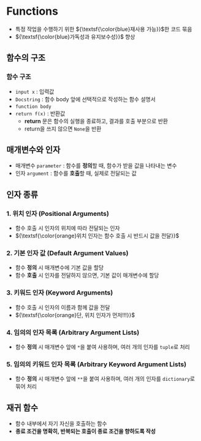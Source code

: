 # Functions
- 특정 작업을 수행하기 위한 ${\textsf{\color{blue}재사용 가능}}$한 코드 묶음
- ${\textsf{\color{blue}가독성과 유지보수성}}$ 향상

## 함수의 구조
### 함수 구조
- `input x` : 입력값
- `Docstring` : 함수 body 앞에 선택적으로 작성하는 함수 설명서
- `function body`
- `return f(x)` : 반환값
  - **return** 문은 함수의 실행을 종료하고, 결과를 호출 부분으로 반환
  - return을 쓰지 않으면 `None`을 반환


## 매개변수와 인자
- 매개변수 `parameter` : 함수를 **정의**할 때, 함수가 받을 값을 나타내는 변수
- 인자 `argument` : 함수를 **호출**할 때, 실제로 전달되는 값

## 인자 종류
### 1. 위치 인자 (Positional Arguments)
- 함수 호출 시 인자의 위치에 따라 전달되는 인자
- ${\textsf{\color{orange}위치 인자는 함수 호출 시 반드시 값을 전달}}$

### 2. 기본 인자 값 (Default Argument Values)
- 함수 **정의** 시 매개변수에 기본 값을 할당
- 함수 **호출** 시 인자를 전달하지 않으면, 기본 값이 매개변수에 할당

### 3. 키워드 인자 (Keyword Arguments)
- 함수 호출 시 인자의 이름과 함께 값을 전달
- ${\textsf{\color{orange}단, 위치 인자가 먼저!!!}}$

### 4. 임의의 인자 목록 (Arbitrary Argument Lists)
- 함수 **정의** 시 매개변수 앞에 `*`을 붙여 사용하며, 여러 개의 인자를 `tuple`로 처리

### 5. 임의의 키워드 인자 목록 (Arbitrary Keyword Argument Lists)
- 함수 **정의** 시 매개변수 앞에 `**`을 붙여 사용하며, 여러 개의 인자를 `dictionary`로 묶어 처리

## 재귀 함수
- 함수 내부에서 자기 자신을 호출하는 함수
- **종료 조건을 명확히, 반복되는 호출이 종료 조건을 향하도록 작성**
